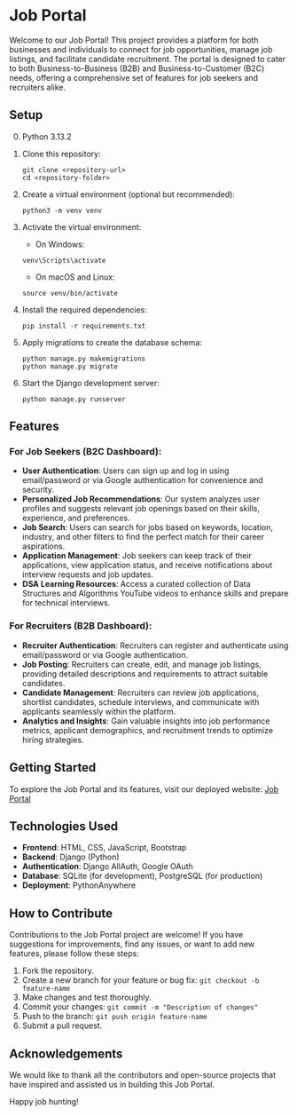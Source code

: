 # Job Portal

Welcome to our Job Portal! This project provides a platform for both businesses and individuals to connect for job opportunities, manage job listings, and facilitate candidate recruitment. The portal is designed to cater to both Business-to-Business (B2B) and Business-to-Customer (B2C) needs, offering a comprehensive set of features for job seekers and recruiters alike.

## Setup

0. Python 3.13.2

1. Clone this repository:

    ```
    git clone <repository-url>
    cd <repository-folder>
    ```

2. Create a virtual environment (optional but recommended):

    ```
    python3 -m venv venv
    ```

3. Activate the virtual environment:

    - On Windows:

    ```
    venv\Scripts\activate
    ```

    - On macOS and Linux:

    ```
    source venv/bin/activate
    ```

4. Install the required dependencies:

    ```
    pip install -r requirements.txt
    ```

5. Apply migrations to create the database schema:

    ```
    python manage.py makemigrations
    python manage.py migrate
    ```

6. Start the Django development server:

    ```
    python manage.py runserver
    ```
    
## Features

### For Job Seekers (B2C Dashboard):
- **User Authentication**: Users can sign up and log in using email/password or via Google authentication for convenience and security.
- **Personalized Job Recommendations**: Our system analyzes user profiles and suggests relevant job openings based on their skills, experience, and preferences.
- **Job Search**: Users can search for jobs based on keywords, location, industry, and other filters to find the perfect match for their career aspirations.
- **Application Management**: Job seekers can keep track of their applications, view application status, and receive notifications about interview requests and job updates.
- **DSA Learning Resources**: Access a curated collection of Data Structures and Algorithms YouTube videos to enhance skills and prepare for technical interviews.

### For Recruiters (B2B Dashboard):
- **Recruiter Authentication**: Recruiters can register and authenticate using email/password or via Google authentication.
- **Job Posting**: Recruiters can create, edit, and manage job listings, providing detailed descriptions and requirements to attract suitable candidates.
- **Candidate Management**: Recruiters can review job applications, shortlist candidates, schedule interviews, and communicate with applicants seamlessly within the platform.
- **Analytics and Insights**: Gain valuable insights into job performance metrics, applicant demographics, and recruitment trends to optimize hiring strategies.

## Getting Started

To explore the Job Portal and its features, visit our deployed website: [Job Portal](https://utkarshraj432k.pythonanywhere.com/)

## Technologies Used

- **Frontend**: HTML, CSS, JavaScript, Bootstrap
- **Backend**: Django (Python)
- **Authentication**: Django AllAuth, Google OAuth
- **Database**: SQLite (for development), PostgreSQL (for production)
- **Deployment**: PythonAnywhere

## How to Contribute

Contributions to the Job Portal project are welcome! If you have suggestions for improvements, find any issues, or want to add new features, please follow these steps:

1. Fork the repository.
2. Create a new branch for your feature or bug fix: `git checkout -b feature-name`
3. Make changes and test thoroughly.
4. Commit your changes: `git commit -m "Description of changes"`
5. Push to the branch: `git push origin feature-name`
6. Submit a pull request.

## Acknowledgements

We would like to thank all the contributors and open-source projects that have inspired and assisted us in building this Job Portal.

Happy job hunting!

